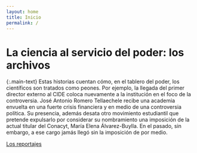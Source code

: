 ```yaml
---
layout: home
title: Inicio
permalink: /
---
```


# La ciencia al servicio del poder: los archivos

{:.main-text}
Estas historias cuentan cómo, en el tablero del poder, los científicos son tratados como peones. Por ejemplo, la llegada del primer director externo al CIDE coloca nuevamente a la institución en el foco de la controversia. José Antonio Romero Tellaechele recibe una academia envuelta en una fuerte crisis financiera y en medio de una controversia política. Su presencia, además desata otro movimiento estudiantil que pretende expulsarlo por considerar su nombramiento una imposición de la actual titular del Conacyt, María Elena Álvarez-Buylla. En el pasado, sin embargo, a ese cargo jamás llegó sin la imposición de por medio.

[Los reportajes](/lacienciaalserviciodelpoder/reportajes/)
